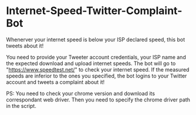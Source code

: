 # Internet-Speed-Twitter-Complaint-Bot
Whenerver your internet speed is below your ISP declared speed, this bot tweets about it!

You need to provide your Tweeter account credentials, your ISP name and the expected download and upload internet speeds. The bot will 
go to "https://www.speedtest.net/" to check your internet speed. If the measured speeds are inferior to the ones you specified, the bot logins to your Twitter account and tweets a complaint about it!

PS: You need to check your chrome version and download its correspondant web driver. Then you need to specify the chrome driver path in the script.
